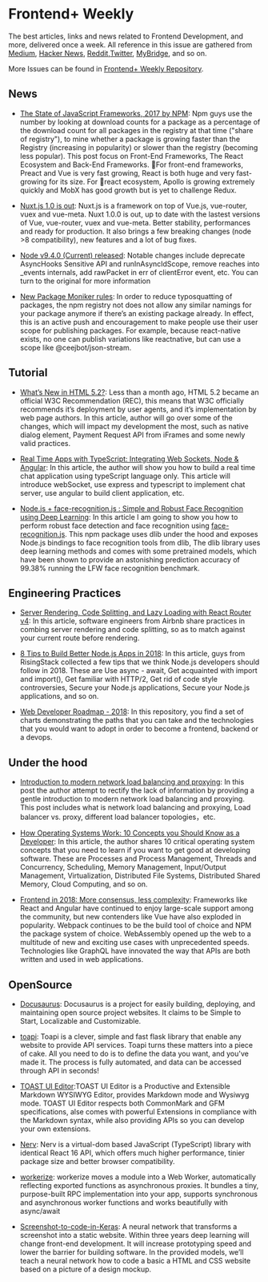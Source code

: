 # Frontend+ Weekly

The best articles, links and news related to Frontend Development, and more, delivered once a week. All reference in this issue are gathered from [Medium](https://medium.com/@384924552), [Hacker News](https://news.ycombinator.com/news), [Reddit](reddit.com),[Twitter](twitter.com), [MyBridge](mybridge.co), and so on.

More Issues can be found in [Frontend+ Weekly Repository](./README.md).

## News

* [The State of JavaScript Frameworks, 2017 by NPM](https://parg.co/UVE): Npm guys use the number by looking at download counts for a package as a percentage of the download count for all packages in the registry at that time ("share of registry"), to mine whether a package is growing faster than the Registry (increasing in popularity) or slower than the registry (becoming less popular). This post focus on Front-End Frameworks, The React Ecosystem and Back-End Frameworks. For front-end frameworks, Preact and Vue is very fast growing, React is both huge and very fast-growing for its size. For react ecosystem, Apollo is growing extremely quickly and MobX has good growth but is yet to challenge Redux.

* [Nuxt.js 1.0 is out](https://parg.co/UtZ): Nuxt.js is a framework on top of Vue.js, vue-router, vuex and vue-meta. Nuxt 1.0.0 is out, up to date with the lastest versions of Vue, vue-router, vuex and vue-meta. Better stability, performances and ready for production. It also brings a few breaking changes (node >8 compatibility), new features and a lot of bug fixes.

- [Node v9.4.0 (Current) released](https://parg.co/UV5): Notable changes include deprecate AsyncHooks Sensitive API and runInAsyncIdScope, remove reaches into \_events internals, add rawPacket in err of clientError event, etc. You can turn to the original for more information

- [New Package Moniker rules](https://parg.co/UVh): In order to reduce typosquatting of packages, the npm registry not does not allow any similar namings for your package anymore if there’s an existing package already. In effect, this is an active push and encouragement to make people use their user scope for publishing packages. For example, because react-native exists, no one can publish variations like reactnative, but can use a scope like @ceejbot/json-stream.

## Tutorial

* [What’s New in HTML 5.2?](https://bitsofco.de/whats-new-in-html-5-2/): Less than a month ago, HTML 5.2 became an official W3C Recommendation (REC), this means that W3C officially recommends it’s deployment by user agents, and it’s implementation by web page authors. In this article, author will go over some of the changes, which will impact my development the most, such as native dialog element, Payment Request API from iFrames and some newly valid practices.

- [Real Time Apps with TypeScript: Integrating Web Sockets, Node & Angular](https://parg.co/UVr): In this article, the author will show you how to build a real time chat application using typeScript language only. This article will introduce webSocket, use express and typescript to implement chat server, use angular to build client application, etc.

* [Node.js + face-recognition.js : Simple and Robust Face Recognition using Deep Learning](https://parg.co/UVP): In this article I am going to show you how to perform robust face detection and face recognition using [face-recognition.js](https://github.com/justadudewhohacks/face-recognition.js). This npm package uses dlib under the hood and exposes Node.js bindings to face recognition tools from dlib, The dlib library uses deep learning methods and comes with some pretrained models, which have been shown to provide an astonishing prediction accuracy of 99.38% running the LFW face recognition benchmark.

## Engineering Practices

* [Server Rendering, Code Splitting, and Lazy Loading with React Router v4](https://parg.co/UVJ): In this article, software engineers from Airbnb share practices in combing server rendering and code splitting, so as to match against your current route before rendering.

* [8 Tips to Build Better Node.js Apps in 2018](https://parg.co/UV8): In this article, guys from RisingStack collected a few tips that we think Node.js developers should follow in 2018. These are Use async - await, Get acquainted with import and import(), Get familiar with HTTP/2, Get rid of code style controversies, Secure your Node.js applications, Secure your Node.js applications, and so on.

- [Web Developer Roadmap - 2018](https://github.com/kamranahmedse/developer-roadmap): In this repository, you find a set of charts demonstrating the paths that you can take and the technologies that you would want to adopt in order to become a frontend, backend or a devops.

## Under the hood

* [Introduction to modern network load balancing and proxying](http://t.cn/RQAfr5x): In this post the author attempt to rectify the lack of information by providing a gentle introduction to modern network load balancing and proxying. This post includes what is network load balancing and proxying, Load balancer vs. proxy, different load balancer topologies，etc.

* [How Operating Systems Work: 10 Concepts you Should Know as a Developer](https://parg.co/UVV): In this article, the author shares 10 critical operating system concepts that you need to learn if you want to get good at developing software. These are Processes and Process Management, Threads and Concurrency, Scheduling, Memory Management, Input/Output Management, Virtualization, Distributed File Systems, Distributed Shared Memory, Cloud Computing, and so on.

* [Frontend in 2018: More consensus, less complexity](https://parg.co/UVk): Frameworks like React and Angular have continued to enjoy large-scale support among the community, but new contenders like Vue have also exploded in popularity. Webpack continues to be the build tool of choice and NPM the package system of choice. WebAssembly opened up the web to a multitude of new and exciting use cases with unprecedented speeds. Technologies like GraphQL have innovated the way that APIs are both written and used in web applications.

## OpenSource

* [Docusaurus](https://parg.co/UtL): Docusaurus is a project for easily building, deploying, and maintaining open source project websites. It claims to be Simple to Start, Localizable and Customizable.

- [toapi](https://github.com/gaojiuli/toapi): Toapi is a clever, simple and fast flask library that enable any website to provide API services. Toapi turns these matters into a piece of cake. All you need to do is to define the data you want, and you've made it. The process is fully automated, and data can be accessed through API in seconds!

- [TOAST UI Editor](https://parg.co/UVY):TOAST UI Editor is a Productive and Extensible Markdown WYSIWYG Editor, provides Markdown mode and Wysiwyg mode. TOAST UI Editor respects both CommonMark and GFM specifications, alse comes with powerful Extensions in compliance with the Markdown syntax, while also providing APIs so you can develop your own extensions.

- [Nerv](https://github.com/NervJS/nerv): Nerv is a virtual-dom based JavaScript (TypeScript) library with identical React 16 API, which offers much higher performance, tinier package size and better browser compatibility.

- [workerize](https://github.com/developit/workerize): workerize moves a module into a Web Worker, automatically reflecting exported functions as asynchronous proxies. It bundles a tiny, purpose-built RPC implementation into your app, supports synchronous and asynchronous worker functions and works beautifully with async/await

- [Screenshot-to-code-in-Keras](https://github.com/emilwallner/Screenshot-to-code-in-Keras): A neural network that transforms a screenshot into a static website. Within three years deep learning will change front-end development. It will increase prototyping speed and lower the barrier for building software. In the provided models, we’ll teach a neural network how to code a basic a HTML and CSS website based on a picture of a design mockup.
